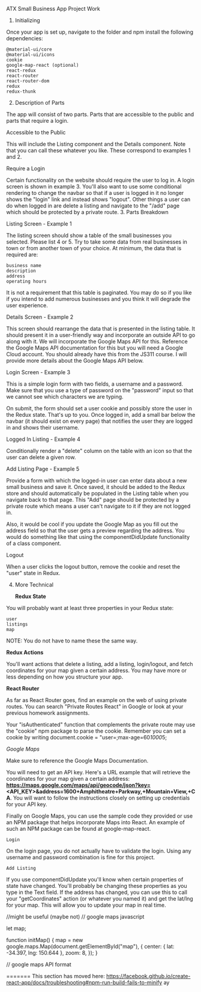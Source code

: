 ATX Small Business App Project Work

1. Initializing

Once your app is set up, navigate to the folder and npm install the following dependencies:

    @material-ui/core
    @material-ui/icons
    cookie
    google-map-react (optional)
    react-redux
    react-router
    react-router-dom
    redux
    redux-thunk

2. Description of Parts

The app will consist of two parts. Parts that are accessible to the public and parts that require a login.

Accessible to the Public

This will include the Listing component and the Details component. Note that you can call these whatever you like. These correspond to examples 1 and 2.

Require a Login

Certain functionality on the website should require the user to log in. A login screen is shown in example 3. You'll also want to use some conditional rendering to change the navbar so that if a user is logged in it no longer shows the "login" link and instead shows "logout". Other things a user can do when logged in are delete a listing and navigate to the "/add" page which should be protected by a private route. 3. Parts Breakdown

Listing Screen - Example 1

The listing screen should show a table of the small businesses you selected. Please list 4 or 5. Try to take some data from real businesses in town or from another town of your choice. At minimum, the data that is required are:

    business name
    description
    address
    operating hours

It is not a requirement that this table is paginated. You may do so if you like if you intend to add numerous businesses and you think it will degrade the user experience.

Details Screen - Example 2

This screen should rearrange the data that is presented in the listing table. It should present it in a user-friendly way and incorporate an outside API to go along with it. We will incorporate the Google Maps API for this. Reference the Google Maps API documentation for this but you will need a Google Cloud account. You should already have this from the JS311 course. I will provide more details about the Google Maps API below.

Login Screen - Example 3

This is a simple login form with two fields, a username and a password. Make sure that you use a type of password on the "password" input so that we cannot see which characters we are typing.

On submit, the form should set a user cookie and possibly store the user in the Redux state. That's up to you. Once logged in, add a small bar below the navbar (it should exist on every page) that notifies the user they are logged in and shows their username.

Logged In Listing - Example 4

Conditionally render a "delete" column on the table with an icon so that the user can delete a given row.

Add Listing Page - Example 5

Provide a form with which the logged-in user can enter data about a new small business and save it. Once saved, it should be added to the Redux store and should automatically be populated in the Listing table when you navigate back to that page. This "Add" page should be protected by a private route which means a user can't navigate to it if they are not logged in.

Also, it would be cool if you update the Google Map as you fill out the address field so that the user gets a preview regarding the address. You would do something like that using the componentDidUpdate functionality of a class component.

Logout

When a user clicks the logout button, remove the cookie and reset the "user" state in Redux.

4. More Technical

   **Redux State**

You will probably want at least three properties in your Redux state:

    user
    listings
    map

NOTE: You do not have to name these the same way.


**Redux Actions**

You'll want actions that delete a listing, add a listing, login/logout, and fetch coordinates for your map given a certain address. You may have more or less depending on how you structure your app.

**React Router**

As far as React Router goes, find an example on the web of using private routes. You can search "Private Routes React" in Google or look at your previous homework assignments.

Your "isAuthenticated" function that complements the private route may use the "cookie" npm package to parse the cookie. Remember you can set a cookie by writing document.cookie = "user=<USERNAME>;max-age=60*1000*5;

_Google Maps_

Make sure to reference the Google Maps Documentation.

You will need to get an API key. Here's a URL example that will retrieve the coordinates for your map given a certain address: **https://maps.google.com/maps/api/geocode/json?key=<API_KEY>&address=1600+Amphitheatre+Parkway,+Mountain+View,+CA**. You will want to follow the instructions closely on setting up credentials for your API key.

Finally on Google Maps, you can use the sample code they provided or use an NPM package that helps incorporate Maps into React. An example of such an NPM package can be found at google-map-react.

    Login

On the login page, you do not actually have to validate the login. Using any username and password combination is fine for this project.

    Add Listing

If you use componentDidUpdate you'll know when certain properties of state have changed. You'll probably be changing these properties as you type in the Text field. If the address has changed, you can use this to call your "getCoordinates" action (or whatever you named it) and get the lat/lng for your map. This will allow you to update your map in real time.

//might be useful (maybe not)
// google maps javascript

let map;

function initMap() {
map = new google.maps.Map(document.getElementById("map"), {
center: { lat: -34.397, lng: 150.644 },
zoom: 8,
});
}

// google maps API format

<script async defer src="https://maps.googleapis.com/maps/api/js?key=YOUR_API_KEY&callback=initMap"
  type="text/javascript"></script>
=======
This section has moved here: https://facebook.github.io/create-react-app/docs/troubleshooting#npm-run-build-fails-to-minify
ay
